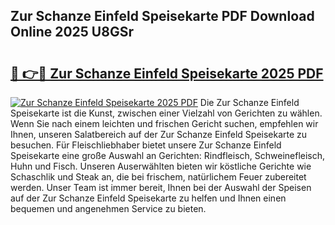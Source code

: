 ## Zur Schanze Einfeld Speisekarte PDF Download Online 2025 U8GSr

# <h2><a href="http://gcasd3i.nevu.top/?p=Zur+Schanze+Einfeld+Speisekarte">🔗 👉🔴 Zur Schanze Einfeld Speisekarte 2025 PDF</a></h2>

[![Zur Schanze Einfeld Speisekarte 2025 PDF](https://i.imgur.com/dBaPXMq.png)](http://gcasd3i.nevu.top/?p=Zur+Schanze+Einfeld+Speisekarte)
Die Zur Schanze Einfeld Speisekarte ist die Kunst, zwischen einer Vielzahl von Gerichten zu wählen. Wenn Sie nach einem leichten und frischen Gericht suchen, empfehlen wir Ihnen, unseren Salatbereich auf der Zur Schanze Einfeld Speisekarte zu besuchen. Für Fleischliebhaber bietet unsere Zur Schanze Einfeld Speisekarte eine große Auswahl an Gerichten: Rindfleisch, Schweinefleisch, Huhn und Fisch. Unseren Auserwählten bieten wir köstliche Gerichte wie Schaschlik und Steak an, die bei frischem, natürlichem Feuer zubereitet werden. Unser Team ist immer bereit, Ihnen bei der Auswahl der Speisen auf der Zur Schanze Einfeld Speisekarte zu helfen und Ihnen einen bequemen und angenehmen Service zu bieten.
